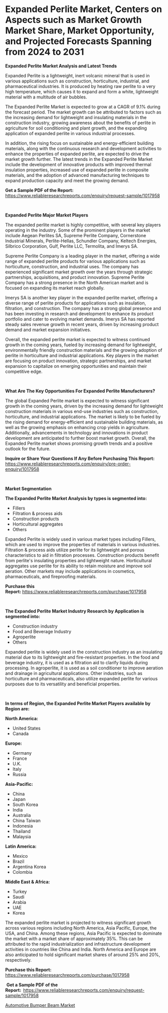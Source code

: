 <p><h1>Expanded Perlite Market, Centers on Aspects such as Market Growth Market Share, Market Opportunity, and Projected Forecasts Spanning from 2024 to 2031</h1></p><p><strong>Expanded Perlite Market Analysis and Latest Trends</strong></p>
<p><p>Expanded Perlite is a lightweight, inert volcanic mineral that is used in various applications such as construction, horticulture, industrial, and pharmaceutical industries. It is produced by heating raw perlite to a very high temperature, which causes it to expand and form a white, lightweight material with a multitude of air bubbles.</p><p>The Expanded Perlite Market is expected to grow at a CAGR of 9.1% during the forecast period. The market growth can be attributed to factors such as the increasing demand for lightweight and insulating materials in the construction industry, growing awareness about the benefits of perlite in agriculture for soil conditioning and plant growth, and the expanding application of expanded perlite in various industrial processes.</p><p>In addition, the rising focus on sustainable and energy-efficient building materials, along with the continuous research and development activities to enhance the properties of expanded perlite, are expected to drive the market growth further. The latest trends in the Expanded Perlite Market include the development of innovative products with improved thermal insulation properties, increased use of expanded perlite in composite materials, and the adoption of advanced manufacturing techniques to expand production capacity and meet the growing demand.</p></p>
<p><strong>Get a Sample PDF of the Report:&nbsp;</strong> <a href="https://www.reliableresearchreports.com/enquiry/request-sample/1017958">https://www.reliableresearchreports.com/enquiry/request-sample/1017958</a></p>
<p>&nbsp;</p>
<p><strong>Expanded Perlite Major Market Players</strong></p>
<p><p>The expanded perlite market is highly competitive, with several key players operating in the industry. Some of the prominent players in the market include Aegean Perlites SA, Supreme Perlite Company, Cornerstone Industrial Minerals, Perlite-Hellas, Schundler Company, Keltech Energies, Silbrico Corporation, Gulf, Perlite LLC, Termolita, and Imerys SA.</p><p>Supreme Perlite Company is a leading player in the market, offering a wide range of expanded perlite products for various applications such as horticulture, construction, and industrial uses. The company has experienced significant market growth over the years through strategic partnerships, acquisitions, and product innovation. Supreme Perlite Company has a strong presence in the North American market and is focused on expanding its market reach globally.</p><p>Imerys SA is another key player in the expanded perlite market, offering a diverse range of perlite products for applications such as insulation, filtration, and construction. The company has a strong global presence and has been investing in research and development to enhance its product portfolio and cater to evolving market demands. Imerys SA has reported steady sales revenue growth in recent years, driven by increasing product demand and market expansion initiatives.</p><p>Overall, the expanded perlite market is expected to witness continued growth in the coming years, fueled by increasing demand for lightweight, environmentally friendly construction materials and the growing adoption of perlite in horticulture and industrial applications. Key players in the market are focusing on product innovation, strategic partnerships, and market expansion to capitalize on emerging opportunities and maintain their competitive edge.</p></p>
<p>&nbsp;</p>
<p><strong>What Are The Key Opportunities For Expanded Perlite Manufacturers?</strong></p>
<p><p>The global Expanded Perlite market is expected to witness significant growth in the coming years, driven by the increasing demand for lightweight construction materials in various end-use industries such as construction, horticulture, and industrial applications. The market is likely to be fueled by the rising demand for energy-efficient and sustainable building materials, as well as the growing emphasis on enhancing crop yields in agriculture. Additionally, advancements in technology and innovations in product development are anticipated to further boost market growth. Overall, the Expanded Perlite market shows promising growth trends and a positive outlook for the future.</p></p>
<p><strong>Inquire or Share Your Questions If Any Before Purchasing This Report:</strong> <a href="https://www.reliableresearchreports.com/enquiry/pre-order-enquiry/1017958">https://www.reliableresearchreports.com/enquiry/pre-order-enquiry/1017958</a></p>
<p>&nbsp;</p>
<p><strong>Market Segmentation</strong></p>
<p><strong>The Expanded Perlite Market Analysis by types is segmented into:</strong></p>
<p><ul><li>Fillers</li><li>Filtration & process aids</li><li>Construction products</li><li>Horticultural aggregates</li><li>Others</li></ul></p>
<p><p>Expanded Perlite is widely used in various market types including Fillers, which are used to improve the properties of materials in various industries. Filtration & process aids utilize perlite for its lightweight and porous characteristics to aid in filtration processes. Construction products benefit from perlite's insulating properties and lightweight nature. Horticultural aggregates use perlite for its ability to retain moisture and improve soil aeration. Other markets may include applications in cosmetics, pharmaceuticals, and fireproofing materials.</p></p>
<p><strong>Purchase this Report:&nbsp;</strong><a href="https://www.reliableresearchreports.com/purchase/1017958">https://www.reliableresearchreports.com/purchase/1017958</a></p>
<p>&nbsp;</p>
<p><strong>The Expanded Perlite Market Industry Research by Application is segmented into:</strong></p>
<p><ul><li>Construction industry</li><li>Food and Beverage Industry</li><li>Agroperlite</li><li>Others</li></ul></p>
<p><p>Expanded perlite is widely used in the construction industry as an insulating material due to its lightweight and fire-resistant properties. In the food and beverage industry, it is used as a filtration aid to clarify liquids during processing. In agroperlite, it is used as a soil conditioner to improve aeration and drainage in agricultural applications. Other industries, such as horticulture and pharmaceuticals, also utilize expanded perlite for various purposes due to its versatility and beneficial properties.</p></p>
<p>&nbsp;</p>
<p><strong>In terms of Region, the Expanded Perlite Market Players available by Region are:</strong></p>
<p>
    <p> <strong> North America: </strong>
        <ul>
            <li>United States</li>
            <li>Canada</li>
        </ul>
        </p> 
    <p> <strong> Europe: </strong>
        <ul>
            <li>Germany</li>
            <li>France</li>
            <li>U.K.</li>
            <li>Italy</li>
            <li>Russia</li>
        </ul>
        </p> 
    <p> <strong> Asia-Pacific: </strong>
        <ul>
            <li>China</li>
            <li>Japan</li>
            <li>South Korea</li>
            <li>India</li>
            <li>Australia</li>
            <li>China Taiwan</li>
            <li>Indonesia</li>
            <li>Thailand</li>
            <li>Malaysia</li>
        </ul>
        </p> 
    <p> <strong> Latin America: </strong>
        <ul>
            <li>Mexico</li>
            <li>Brazil</li>
            <li>Argentina Korea</li>
            <li>Colombia</li>
        </ul>
        </p> 
    <p> <strong> Middle East & Africa: </strong>
        <ul>
            <li>Turkey</li>
            <li>Saudi</li>
            <li>Arabia</li>
            <li>UAE</li>
            <li>Korea</li>
        </ul>
    </p>
    </p>
<p><p>The expanded perlite market is projected to witness significant growth across various regions including North America, Asia Pacific, Europe, the USA, and China. Among these regions, Asia Pacific is expected to dominate the market with a market share of approximately 35%. This can be attributed to the rapid industrialization and infrastructure development activities in countries like China and India. North America and Europe are also anticipated to hold significant market shares of around 25% and 20%, respectively.</p></p>
<p><strong>Purchase this Report: </strong><a href="https://www.reliableresearchreports.com/purchase/1017958">https://www.reliableresearchreports.com/purchase/1017958</a></p>
<p>&nbsp;<strong>Get a Sample PDF of the Report:&nbsp;&nbsp;</strong><a href="https://www.reliableresearchreports.com/enquiry/request-sample/1017958">https://www.reliableresearchreports.com/enquiry/request-sample/1017958</a></p>
<p><strong></strong></p>
<p><p><a href="https://nifty-kite-d51.notion.site/Automotive-Bumper-Beam-Market-Research-Report-The-Key-To-Successful-Business-Strategy-Forecasted-fo-ca952cbee5e44c1cba25cd24cd402f11">Automotive Bumper Beam Market</a></p></p>